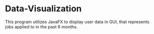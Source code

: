 # Data-Visualization
This program utilizes JavaFX to display user data in GUI, that represents jobs applied to in the past 6 months.
